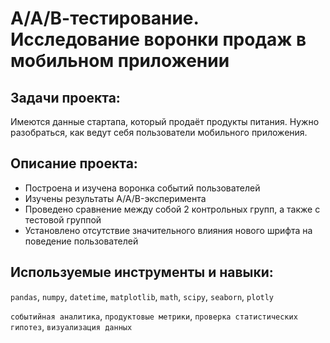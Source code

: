 # А/А/В-тестирование. Исследование воронки продаж в мобильном приложении

## Задачи проекта:

Имеются данные стартапа, который продаёт продукты питания. Нужно разобраться, как ведут себя пользователи мобильного приложения.

## Описание проекта:

* Построена и изучена воронка событий пользователей 
* Изучены результаты A/A/B-эксперимента
* Проведено сравнение между собой 2 контрольных групп, а также с тестовой группой
* Установлено отсутствие значительного влияния нового шрифта на поведение пользователей

## Используемые инструменты и навыки:

`pandas`, `numpy`, `datetime`, `matplotlib`, `math`, `scipy`, `seaborn`,  `plotly`

`событийная аналитика`, `продуктовые метрики`, `проверка статистических гипотез`, `визуализация данных`
